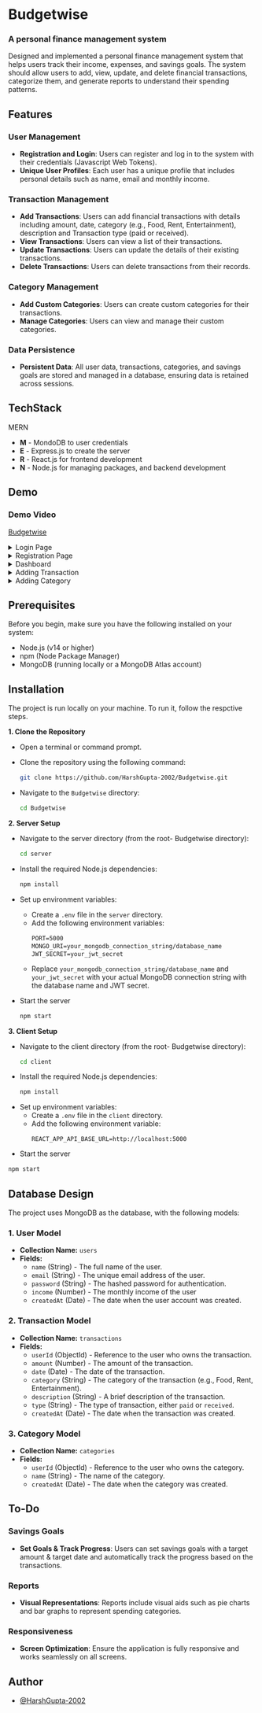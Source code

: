 
# Budgetwise
### A personal finance management system

Designed and implemented a personal finance management system that helps users track their income, expenses, and savings goals. The system should allow users to add, view, update, and delete financial transactions, categorize them, and generate reports to understand their spending patterns.



## Features

### User Management
- **Registration and Login**: Users can register and log in to the system with their credentials (Javascript Web Tokens).
- **Unique User Profiles**: Each user has a unique profile that includes personal details such as name, email and monthly income.

### Transaction Management
- **Add Transactions**: Users can add financial transactions with details including amount, date, category (e.g., Food, Rent, Entertainment), description and Transaction type (paid or received).
- **View Transactions**: Users can view a list of their transactions.
- **Update Transactions**: Users can update the details of their existing transactions.
- **Delete Transactions**: Users can delete transactions from their records.

### Category Management
- **Add Custom Categories**: Users can create custom categories for their transactions.
- **Manage Categories**: Users can view and manage their custom categories.

### Data Persistence
- **Persistent Data**: All user data, transactions, categories, and savings goals are stored and managed in a database, ensuring data is retained across sessions.



## TechStack

MERN

- **M** - MondoDB to user credentials
- **E** - Express.js to create the server
- **R** - React.js for frontend development
- **N** - Node.js for managing packages, and backend development



## Demo

### Demo Video
[Budgetwise]()

<details>
  <summary>Login Page</summary>
  <img src=".\client\src\assets\image-1.png" alt="Login">
</details>

<details>
  <summary>Registration Page</summary>
  <img src=".\client\src\assets\image-5.png" alt="Register">
</details>

<details>
  <summary>Dashboard</summary>
  <img src=".\client\src\assets\image.png" alt="Dashboard">
</details>

<details>
  <summary>Adding Transaction</summary>
  <img src=".\client\src\assets\image-2.png" alt="Add Transaction">
</details>

<details>
  <summary>Adding Category</summary>
  <img src=".\client\src\assets\image-3.png" alt="Add Category">
</details>



## Prerequisites

Before you begin, make sure you have the following installed on your system:

- Node.js (v14 or higher)
- npm (Node Package Manager)
- MongoDB (running locally or a MongoDB Atlas account)



## Installation

The project is run locally on your machine. To run it, follow the respctive steps.

**1. Clone the Repository**

   - Open a terminal or command prompt.
   - Clone the repository using the following command:
     ```bash
     git clone https://github.com/HarshGupta-2002/Budgetwise.git
     ```
   - Navigate to the `Budgetwise` directory:

     ```bash
     cd Budgetwise
     ```

**2. Server Setup**
   - Navigate to the server directory (from the root- Budgetwise directory):
     ```bash
     cd server
     ```
   - Install the required Node.js dependencies:
     ```bash
     npm install
     ```
   - Set up environment variables:
     - Create a `.env` file in the `server` directory.
     - Add the following environment variables:
       ```env
       PORT=5000
       MONGO_URI=your_mongodb_connection_string/database_name
       JWT_SECRET=your_jwt_secret
       ```
     - Replace `your_mongodb_connection_string/database_name` and `your_jwt_secret` with your actual MongoDB connection string with the database name and JWT secret.
    
- Start the server
    ```bash
    npm start
    ```

**3. Client Setup**
   - Navigate to the client directory (from the root- Budgetwise directory):
     ```bash
     cd client
     ```
   - Install the required Node.js dependencies:
     ```bash
     npm install
     ```
- Set up environment variables:
    - Create a `.env` file in the `client` directory.
    - Add the following environment variable:
        ```env
        REACT_APP_API_BASE_URL=http://localhost:5000
        ```
- Start the server
```bash
npm start
```



## Database Design

The project uses MongoDB as the database, with the following models:

### 1. **User Model**
   - **Collection Name:** `users`
   - **Fields:**
     - `name` (String) - The full name of the user.
     - `email` (String) - The unique email address of the user.
     - `password` (String) - The hashed password for authentication.
     - `income` (Number) - The monthly income of the user
     - `createdAt` (Date) - The date when the user account was created.

### 2. **Transaction Model**
   - **Collection Name:** `transactions`
   - **Fields:**
     - `userId` (ObjectId) - Reference to the user who owns the transaction.
     - `amount` (Number) - The amount of the transaction.
     - `date` (Date) - The date of the transaction.
     - `category` (String) - The category of the transaction (e.g., Food, Rent, Entertainment).
     - `description` (String) - A brief description of the transaction.
     - `type` (String) - The type of transaction, either `paid` or `received`.
     - `createdAt` (Date) - The date when the transaction was created.

### 3. **Category Model**
   - **Collection Name:** `categories`
   - **Fields:**
     - `userId` (ObjectId) - Reference to the user who owns the category.
     - `name` (String) - The name of the category.
     - `createdAt` (Date) - The date when the category was created.



## To-Do

### Savings Goals
- **Set Goals & Track Progress**: Users can set savings goals with a target amount & target date and automatically track the progress based on the transactions.

### Reports
- **Visual Representations**: Reports include visual aids such as pie charts and bar graphs to represent spending categories.

### Responsiveness
- **Screen Optimization**: Ensure the application is fully responsive and works seamlessly on all screens.



## Author

- [@HarshGupta-2002](https://github.com/HarshGupta-2002)